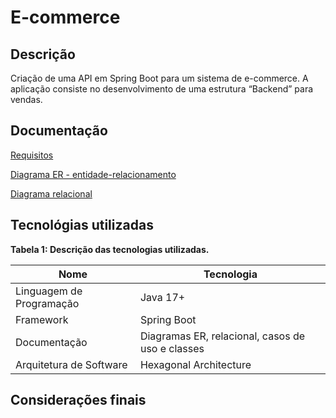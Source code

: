 # E-commerce

## Descrição

Criação de uma API em Spring Boot para um sistema de e-commerce. A aplicação consiste no desenvolvimento de uma estrutura “Backend” para vendas.

## Documentação

[Requisitos](https://compasso-my.sharepoint.com/:w:/r/personal/maria_lemos_pb_compasso_com_br/Documents/E-commerce%20-%20Documento%20de%20requisitos.docx?d=w2c4e2e7a401540fda64fa09a5f6545ac&csf=1&web=1&e=bVyVXH)

[Diagrama ER - entidade-relacionamento](https://app.diagrams.net/#G1l0pWFFNvKHv_fHKAJMApuYs5km5QVyfg#%7B%22pageId%22%3A%22WQv_LxrBDw7Q-7_9vgpk%22%7D)

[Diagrama relacional](https://app.diagrams.net/#G1l0pWFFNvKHv_fHKAJMApuYs5km5QVyfg#%7B%22pageId%22%3A%22vU2Ry301y3x7Cmap89Ea%22%7D)

## Tecnológias utilizadas

**Tabela 1: Descrição das tecnologias utilizadas.**

|Nome|Tecnologia|
|-|-|
|Linguagem de Programação|Java 17+|
|Framework|Spring Boot|
|Documentação|Diagramas ER, relacional, casos de uso e classes|
|Arquitetura de Software|Hexagonal Architecture|

## Considerações finais
